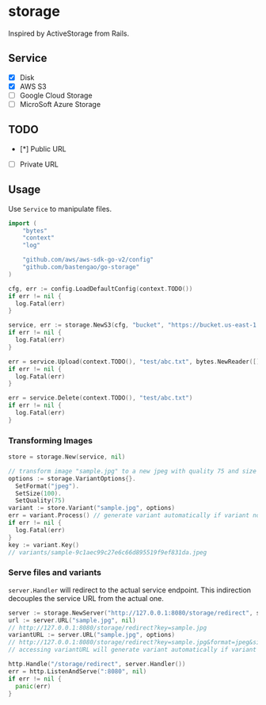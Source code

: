 # storage

Inspired by ActiveStorage from Rails.

## Service

* [x] Disk
* [x] AWS S3
* [ ] Google Cloud Storage
* [ ] MicroSoft Azure Storage

## TODO

* [*] Public URL
* [ ] Private URL

## Usage

Use `Service` to manipulate files.

```go
import (
	"bytes"
	"context"
	"log"

	"github.com/aws/aws-sdk-go-v2/config"
	"github.com/bastengao/go-storage"
)

cfg, err := config.LoadDefaultConfig(context.TODO())
if err != nil {
  log.Fatal(err)
}

service, err := storage.NewS3(cfg, "bucket", "https://bucket.us-east-1.s3.amazonaws.com")
if err != nil {
  log.Fatal(err)
}

err = service.Upload(context.TODO(), "test/abc.txt", bytes.NewReader([]byte("hello world")))
if err != nil {
  log.Fatal(err)
}

err = service.Delete(context.TODO(), "test/abc.txt")
if err != nil {
  log.Fatal(err)
}
```

### Transforming Images

```go
store = storage.New(service, nil)

// transform image "sample.jpg" to a new jpeg with quality 75 and size 100x100 
options := storage.VariantOptions{}.
  SetFormat("jpeg").
  SetSize(100).
  SetQuality(75)
variant := store.Variant("sample.jpg", options)
err = variant.Process() // generate variant automatically if variant not exits
if err != nil {
  log.Fatal(err)
}
key := variant.Key()
// variants/sample-9c1aec99c27e6c66d895519f9ef831da.jpeg
```

### Serve files and variants

`server.Handler` will redirect to the actual service endpoint. This indirection decouples the service URL from the actual one.

```go
server := storage.NewServer("http://127.0.0.1:8080/storage/redirect", store, nil, nil)
url := server.URL("sample.jpg", nil)
// http://127.0.0.1:8080/storage/redirect?key=sample.jpg
variantURL := server.URL("sample.jpg", options)
// http://127.0.0.1:8080/storage/redirect?key=sample.jpg&format=jpeg&size=100&quality=75
// accessing variantURL will generate variant automatically if variant not exits

http.Handle("/storage/redirect", server.Handler())
err = http.ListenAndServe(":8080", nil)
if err != nil {
  panic(err)
}
```
